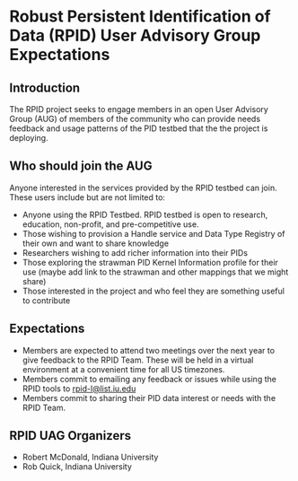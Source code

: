 # Robust Persistent Identification of Data (RPID) User Advisory Group Expectations

## Introduction

The RPID project seeks to engage members in an open User Advisory Group (AUG) of members of the community who can provide needs feedback and usage patterns of the PID testbed that the the project is deploying.   

## Who should join the AUG

Anyone interested in the services provided by the RPID testbed can join. These users include but are not limited to:

   * Anyone using the RPID Testbed. RPID testbed is open to research, education, non-profit, and pre-competitive use.
   * Those wishing to provision a Handle service and Data Type Registry of their own and want to share knowledge
   * Researchers wishing to add richer information into their PIDs
   * Those exploring the strawman PID Kernel Information profile for their use (maybe add link to the strawman and other mappings that we might share)
   * Those interested in the project and who feel they are something useful to contribute
   
## Expectations
   * Members are expected to attend two meetings over the next year to give feedback to the RPID Team. These will be held in a virtual environment at a convenient time for all US timezones.
   * Members commit to emailing any feedback or issues while using the RPID tools to rpid-l@list.iu.edu
   * Members commit to sharing their PID data interest or needs with the RPID Team. 
   
## RPID UAG Organizers
   * Robert McDonald, Indiana University
   * Rob Quick, Indiana University 
